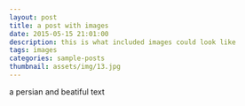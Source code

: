 ```yaml
---
layout: post
title: a post with images
date: 2015-05-15 21:01:00
description: this is what included images could look like
tags: images
categories: sample-posts
thumbnail: assets/img/13.jpg
---
```


a persian and beatiful text

